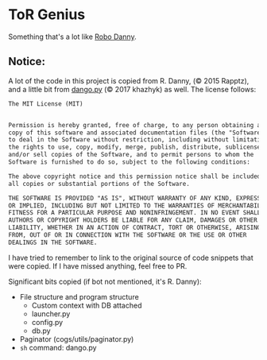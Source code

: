 # ToR Genius
Something that's a lot like [Robo Danny](https://github.com/Rapptz/RoboDanny/).

## Notice:
A lot of the code in this project is copied from R. Danny, (© 2015 Rapptz), and a little bit from
[dango.py](https://github.com/khazhyk/dango.py) (© 2017 khazhyk) as 
well. The license follows:

```markdown
The MIT License (MIT)


Permission is hereby granted, free of charge, to any person obtaining a
copy of this software and associated documentation files (the "Software"),
to deal in the Software without restriction, including without limitation
the rights to use, copy, modify, merge, publish, distribute, sublicense,
and/or sell copies of the Software, and to permit persons to whom the
Software is furnished to do so, subject to the following conditions:

The above copyright notice and this permission notice shall be included in
all copies or substantial portions of the Software.

THE SOFTWARE IS PROVIDED "AS IS", WITHOUT WARRANTY OF ANY KIND, EXPRESS
OR IMPLIED, INCLUDING BUT NOT LIMITED TO THE WARRANTIES OF MERCHANTABILITY,
FITNESS FOR A PARTICULAR PURPOSE AND NONINFRINGEMENT. IN NO EVENT SHALL THE
AUTHORS OR COPYRIGHT HOLDERS BE LIABLE FOR ANY CLAIM, DAMAGES OR OTHER
LIABILITY, WHETHER IN AN ACTION OF CONTRACT, TORT OR OTHERWISE, ARISING
FROM, OUT OF OR IN CONNECTION WITH THE SOFTWARE OR THE USE OR OTHER
DEALINGS IN THE SOFTWARE.
```

I have tried to remember to link to the original source of code snippets that 
were copied. If I have missed anything, feel free to PR.

Significant bits copied (if bot not mentioned, it's R. Danny):
- File structure and program structure
  - Custom context with DB attached
  - launcher.py
  - config.py
  - db.py
- Paginator (cogs/utils/paginator.py)
- `sh` command: dango.py